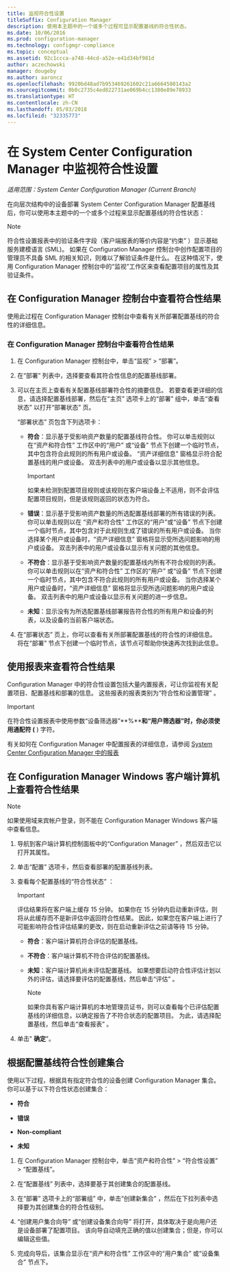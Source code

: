 ```yaml
---
title: 监视符合性设置
titleSuffix: Configuration Manager
description: 使用本主题中的一个或多个过程可显示配置基线的符合性状态。
ms.date: 10/06/2016
ms.prod: configuration-manager
ms.technology: configmgr-compliance
ms.topic: conceptual
ms.assetid: 92c1ccca-a748-44cd-a52e-e41d34bf981d
author: aczechowski
manager: dougeby
ms.author: aaroncz
ms.openlocfilehash: 9920bd48ad7b953469261602c21a6664580143a2
ms.sourcegitcommit: 0b0c2735c4ed822731ae069b4cc1380e89e78933
ms.translationtype: HT
ms.contentlocale: zh-CN
ms.lasthandoff: 05/03/2018
ms.locfileid: "32335773"
---
```

# <a name="monitor-compliance-settings-in-system-center-configuration-manager"></a>在 System Center Configuration Manager 中监视符合性设置

*适用范围：System Center Configuration Manager (Current Branch)*

在向层次结构中的设备部署 System Center Configuration Manager 配置基线后，你可以使用本主题中的一个或多个过程来显示配置基线的符合性状态：

> [!NOTE]  
>  符合性设置报表中的验证条件字段（客户端报表的等价内容是“约束” ）显示基础服务建模语言 (SML)。 如果在 Configuration Manager 控制台中创作配置项目的管理员不具备 SML 的相关知识，则难以了解验证条件是什么。 在这种情况下，使用 Configuration Manager 控制台中的“监视”工作区来查看配置项目的属性及其验证条件。  

##  <a name="view-compliance-results-in-the-configuration-manager-console"></a>在 Configuration Manager 控制台中查看符合性结果  
 使用此过程在 Configuration Manager 控制台中查看有关所部署配置基线的符合性的详细信息。  

### <a name="view-compliance-results-in-the-configuration-manager-console"></a>在 Configuration Manager 控制台中查看符合性结果  

1.  在 Configuration Manager 控制台中，单击“监视” > “部署”。  

3.  在“部署”  列表中，选择要查看其符合性信息的配置基线部署。  

4.  可以在主页上查看有关配置基线部署符合性的摘要信息。 若要查看更详细的信息，请选择配置基线部署，然后在“主页”  选项卡上的“部署”  组中，单击“查看状态”  以打开“部署状态”  页。  

     “部署状态”  页包含下列选项卡：  

    -   **符合**：显示基于受影响资产数量的配置基线符合性。 你可以单击规则以在“资产和符合性”  工作区中的“用户”  或“设备”  节点下创建一个临时节点，其中包含符合此规则的所有用户或设备。 “资产详细信息”  窗格显示符合配置基线的用户或设备。 双击列表中的用户或设备以显示其他信息。  

        > [!IMPORTANT]  
        >  如果未检测到配置项目规则或该规则在客户端设备上不适用，则不会评估配置项目规则，但是该规则返回的状态为符合。  

    -   **错误**：显示基于受影响资产数量的所选配置基线部署的所有错误的列表。 你可以单击规则以在  “资产和符合性”  工作区的“用户”或“设备”  节点下创建一个临时节点，其中包含对于此规则生成了错误的所有用户或设备。 当你选择某个用户或设备时，“资产详细信息”  窗格将显示受所选问题影响的用户或设备。 双击列表中的用户或设备以显示有关问题的其他信息。  

    -   **不符合**：显示基于受影响资产数量的配置基线内所有不符合规则的列表。 你可以单击规则以在“资产和符合性”  工作区的“用户”  或“设备”  节点下创建一个临时节点，其中包含不符合此规则的所有用户或设备。 当你选择某个用户或设备时，“资产详细信息”  窗格将显示受所选问题影响的用户或设备。 双击列表中的用户或设备以显示有关问题的进一步信息。  

    -   **未知**：显示没有为所选配置基线部署报告符合性的所有用户和设备的列表，以及设备的当前客户端状态。  

5.  在“部署状态”  页上，你可以查看有关所部署配置基线的符合性的详细信息。 将在“部署”  节点下创建一个临时节点，该节点可帮助你快速再次找到此信息。  

##  <a name="view-compliance-results-by-using-reports"></a>使用报表来查看符合性结果  
 Configuration Manager 中的符合性设置包括大量内置报表，可让你监视有关配置项目、配置基线和部署的信息。 这些报表的报表类别为“符合性和设置管理” 。  

> [!IMPORTANT]  
>  在符合性设置报表中使用参数“设备筛选器”**%****和“用户筛选器”时，你必须使用通配符 (** ) 字符。  

 有关如何在 Configuration Manager 中配置报表的详细信息，请参阅 [System Center Configuration Manager 中的报表](../../core/servers/manage/reporting.md)  

##  <a name="view-compliance-results-on-a-configuration-manager-windows-client-computer"></a>在 Configuration Manager Windows 客户端计算机上查看符合性结果

> [!NOTE]  
>  如果使用域来宾帐户登录，则不能在 Configuration Manager Windows 客户端中查看信息。    

1.  导航到客户端计算机控制面板中的“Configuration Manager”  ，然后双击它以打开其属性。  

2.  单击“配置”  选项卡，然后查看部署的配置基线列表。  

3.  查看每个配置基线的“符合性状态”  ：  

    > [!IMPORTANT]  
    >  评估结果将在客户端上缓存 15 分钟。 如果你在 15 分钟内启动重新评估，则将从此缓存而不是新评估中返回符合性结果。 因此，如果您在客户端上进行了可能影响符合性评估结果的更改，则在启动重新评估之前请等待 15 分钟。  

    -   **符合**：客户端计算机符合评估的配置基线。  

    -   **不符合**：客户端计算机不符合评估的配置基线。  

    -   **未知**：客户端计算机尚未评估配置基线。 如果想要启动符合性评估计划以外的评估，请选择要评估的配置基线，然后单击“评估” 。  

        > [!NOTE]  
        >  如果你具有客户端计算机的本地管理员证书，则可以查看每个已评估配置基线的详细信息，以确定报告了不符合状态的配置项目。 为此，请选择配置基线，然后单击“查看报表” 。  

4.  单击" **确定**"。  

##  <a name="create-collections-based-on-configuration-baseline-compliance"></a>根据配置基线符合性创建集合  
 使用以下过程，根据具有指定符合性的设备创建 Configuration Manager 集合。 你可以基于以下符合性状态创建集合：  

-   **符合**  

-   **错误**  

-   **Non-compliant**  

-   **未知**  

1.  在 Configuration Manager 控制台中，单击“资产和符合性” > “符合性设置” > “配置基线”。  

3.  在“配置基线”  列表中，选择要基于其创建集合的配置基线。  

4.  在“部署”  选项卡上的“部署组” 中，单击“创建新集合”  ，然后在下拉列表中选择要为其创建集合的符合性级别。  

5.  “创建用户集合向导”  或“创建设备集合向导”  将打开，具体取决于是向用户还是设备部署了配置项目。 该向导自动填充正确的值以创建集合；但是，你可以编辑这些值。  

6.  完成向导后，该集合显示在“资产和符合性”  工作区中的“用户集合”  或“设备集合”  节点下。  
